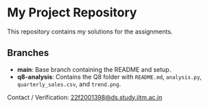 # My Project Repository

This repository contains my solutions for the assignments.  

## Branches
- **main**: Base branch containing the README and setup.
- **q8-analysis**: Contains the Q8 folder with `README.md`, `analysis.py`, `quarterly_sales.csv`, and `trend.png`.

Contact / Verification: 22f2001398@ds.study.iitm.ac.in

